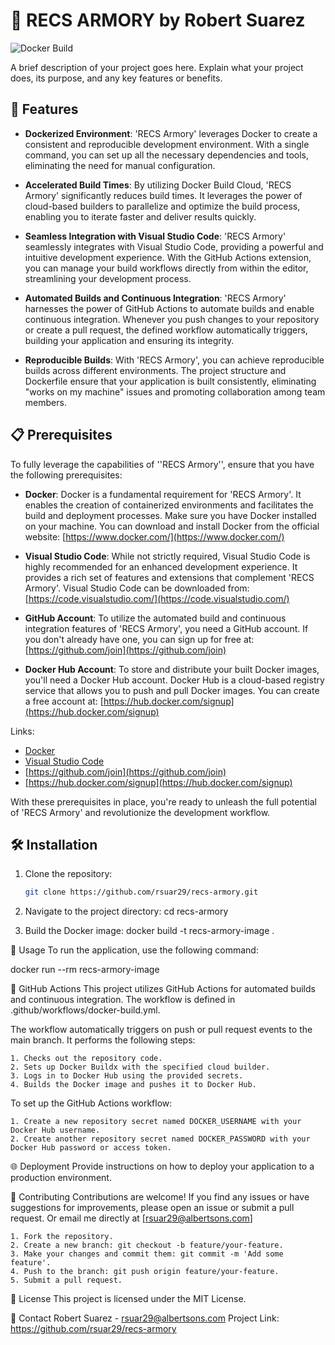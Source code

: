 # 🚀 RECS ARMORY by Robert Suarez

![Docker Build](https://github.com/rsuar29/recs-armory/workflows/Docker%20Build/badge.svg)

A brief description of your project goes here. Explain what your project does, its purpose, and any key features or benefits.

## 🌟 Features

- **Dockerized Environment**: 'RECS Armory' leverages Docker to create a consistent and reproducible development environment. With a single command, you can set up all the necessary dependencies and tools, eliminating the need for manual configuration.

- **Accelerated Build Times**: By utilizing Docker Build Cloud, 'RECS Armory' significantly reduces build times. It leverages the power of cloud-based builders to parallelize and optimize the build process, enabling you to iterate faster and deliver results quickly.

- **Seamless Integration with Visual Studio Code**: 'RECS Armory' seamlessly integrates with Visual Studio Code, providing a powerful and intuitive development experience. With the GitHub Actions extension, you can manage your build workflows directly from within the editor, streamlining your development process.

- **Automated Builds and Continuous Integration**: 'RECS Armory' harnesses the power of GitHub Actions to automate builds and enable continuous integration. Whenever you push changes to your repository or create a pull request, the defined workflow automatically triggers, building your application and ensuring its integrity.

- **Reproducible Builds**: With 'RECS Armory', you can achieve reproducible builds across different environments. The project structure and Dockerfile ensure that your application is built consistently, eliminating "works on my machine" issues and promoting collaboration among team members.

## 📋 Prerequisites

To fully leverage the capabilities of ''RECS Armory'', ensure that you have the following prerequisites:

- **Docker**: Docker is a fundamental requirement for 'RECS Armory'. It enables the creation of containerized environments and facilitates the build and deployment processes. Make sure you have Docker installed on your machine. You can download and install Docker from the official website: [https://www.docker.com/](https://www.docker.com/)

- **Visual Studio Code**: While not strictly required, Visual Studio Code is highly recommended for an enhanced development experience. It provides a rich set of features and extensions that complement 'RECS Armory'. Visual Studio Code can be downloaded from: [https://code.visualstudio.com/](https://code.visualstudio.com/)

- **GitHub Account**: To utilize the automated build and continuous integration features of 'RECS Armory', you need a GitHub account. If you don't already have one, you can sign up for free at: [https://github.com/join](https://github.com/join)

- **Docker Hub Account**: To store and distribute your built Docker images, you'll need a Docker Hub account. Docker Hub is a cloud-based registry service that allows you to push and pull Docker images. You can create a free account at: [https://hub.docker.com/signup](https://hub.docker.com/signup)

Links:
- [Docker](https://www.docker.com/)
- [Visual Studio Code](https://code.visualstudio.com/)
- [https://github.com/join](https://github.com/join)
- [https://hub.docker.com/signup](https://hub.docker.com/signup)

With these prerequisites in place, you're ready to unleash the full potential of 'RECS Armory' and revolutionize the development workflow.

## 🛠️ Installation

1. Clone the repository:
   ```bash
   git clone https://github.com/rsuar29/recs-armory.git

2. Navigate to the project directory:
    cd recs-armory

3. Build the Docker image:
    docker build -t recs-armory-image .

🚀 Usage
To run the application, use the following command:

docker run --rm recs-armory-image

🤖 GitHub Actions
This project utilizes GitHub Actions for automated builds and continuous integration. The workflow is defined in .github/workflows/docker-build.yml.

The workflow automatically triggers on push or pull request events to the main branch. It performs the following steps:

    1. Checks out the repository code.
    2. Sets up Docker Buildx with the specified cloud builder.
    3. Logs in to Docker Hub using the provided secrets.
    4. Builds the Docker image and pushes it to Docker Hub.

To set up the GitHub Actions workflow:

    1. Create a new repository secret named DOCKER_USERNAME with your Docker Hub username.
    2. Create another repository secret named DOCKER_PASSWORD with your Docker Hub password or access token.

🌐 Deployment
Provide instructions on how to deploy your application to a production environment.

🤝 Contributing
Contributions are welcome! If you find any issues or have suggestions for improvements, please open an issue or submit a pull request. Or email me directly at [rsuar29@albertsons.com]

    1. Fork the repository.
    2. Create a new branch: git checkout -b feature/your-feature.
    3. Make your changes and commit them: git commit -m 'Add some feature'.
    4. Push to the branch: git push origin feature/your-feature.
    5. Submit a pull request.

📄 License
This project is licensed under the MIT License.

📧 Contact
Robert Suarez - rsuar29@albertsons.com
Project Link: https://github.com/rsuar29/recs-armory

